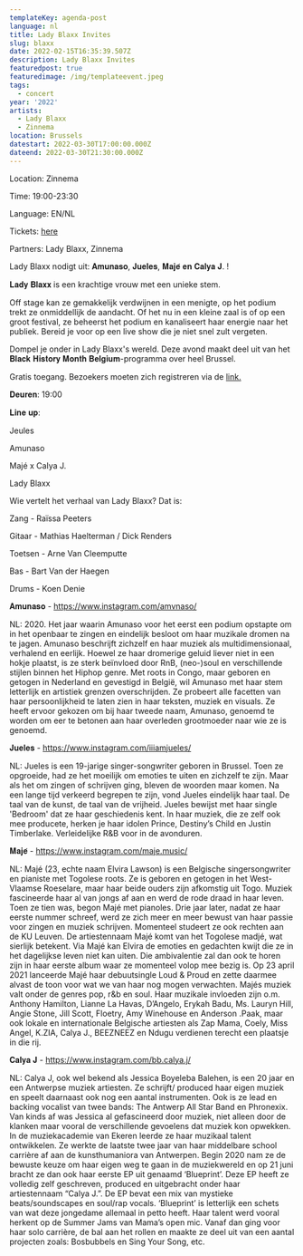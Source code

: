 ```yaml
---
templateKey: agenda-post
language: nl
title: Lady Blaxx Invites
slug: blaxx
date: 2022-02-15T16:35:39.507Z
description: Lady Blaxx Invites
featuredpost: true
featuredimage: /img/templateevent.jpeg
tags:
  - concert
year: '2022'
artists:
  - Lady Blaxx
  - Zinnema
location: Brussels
datestart: 2022-03-30T17:00:00.000Z
dateend: 2022-03-30T21:30:00.000Z
---
```

Location: Zinnema

Time: 19:00-23:30

Language: EN/NL

Tickets: [here](https://www.eventbrite.be/e/lady-blaxx-invites-tickets-293152154987)

Partners: Lady Blaxx, Zinnema

Lady Blaxx nodigt uit: 𝐀𝐦𝐮𝐧𝐚𝐬𝐨, 𝐉𝐮𝐞𝐥𝐞𝐬, 𝐌𝐚𝐣𝐞́ 𝐞𝐧 𝐂𝐚𝐥𝐲𝐚 𝐉. !

𝐋𝐚𝐝𝐲 𝐁𝐥𝐚𝐱𝐱 is een krachtige vrouw met een unieke stem.

Off stage kan ze gemakkelijk verdwijnen in een menigte, op het podium trekt ze onmiddellijk de aandacht. Of het nu in een kleine zaal is of op een groot festival, ze beheerst het podium en kanaliseert haar energie naar het publiek. Bereid je voor op een live show die je niet snel zult vergeten. 

Dompel je onder in Lady Blaxx's wereld. Deze avond maakt deel uit van het 𝐁𝐥𝐚𝐜𝐤 𝐇𝐢𝐬𝐭𝐨𝐫𝐲 𝐌𝐨𝐧𝐭𝐡 𝐁𝐞𝐥𝐠𝐢𝐮𝐦-programma over heel Brussel.

Gratis toegang. Bezoekers moeten zich registreren via de [link.](https://www.eventbrite.be/e/lady-blaxx-invites-tickets-293152154987)

𝐃𝐞𝐮𝐫𝐞𝐧: 19:00

𝐋𝐢𝐧𝐞 𝐮𝐩:

Jeules

Amunaso

Majé x Calya J.

Lady Blaxx

Wie vertelt het verhaal van Lady Blaxx? Dat is:

Zang - Raïssa Peeters

Gitaar - Mathias Haelterman / Dick Renders

Toetsen - Arne Van Cleemputte

Bas - Bart Van der Haegen

Drums - Koen Denie

𝐀𝐦𝐮𝐧𝐚𝐬𝐨 - https://www.instagram.com/amvnaso/

NL: 2020. Het jaar waarin Amunaso voor het eerst een podium opstapte om in het openbaar te zingen en eindelijk besloot om haar muzikale dromen na te jagen. Amunaso beschrijft zichzelf en haar muziek als multidimensionaal, verhalend en eerlijk. Hoewel ze haar dromerige geluid liever niet in een hokje plaatst, is ze sterk beïnvloed door RnB, (neo-)soul en verschillende stijlen binnen het Hiphop genre. Met roots in Congo, maar geboren en getogen in Nederland en gevestigd in België, wil Amunaso met haar stem letterlijk en artistiek grenzen overschrijden. Ze probeert alle facetten van haar persoonlijkheid te laten zien in haar teksten, muziek en visuals. Ze heeft ervoor gekozen om bij haar tweede naam, Amunaso, genoemd te worden om eer te betonen aan haar overleden grootmoeder naar wie ze is genoemd.

𝐉𝐮𝐞𝐥𝐞𝐬 - https://www.instagram.com/iiiamjueles/

NL: Jueles is een 19-jarige singer-songwriter geboren in Brussel. Toen ze opgroeide, had ze het moeilijk om emoties te uiten en zichzelf te zijn. Maar als het om zingen of schrijven ging, bleven de woorden maar komen. Na een lange tijd verkeerd begrepen te zijn, vond Jueles eindelijk haar taal. De taal van de kunst, de taal van de vrijheid. Jueles bewijst met haar single 'Bedroom' dat ze haar geschiedenis kent. In haar muziek, die ze zelf ook mee producete, herken je haar idolen Prince, Destiny’s Child en Justin Timberlake. Verleidelijke R&B voor in de avonduren.

𝐌𝐚𝐣𝐞́ - https://www.instagram.com/maje.music/

NL: Majé (23, echte naam Elvira Lawson) is een Belgische singersongwriter en pianiste met Togolese roots. Ze is geboren en getogen in het West-Vlaamse Roeselare, maar haar beide ouders zijn afkomstig uit Togo. Muziek fascineerde haar al van jongs af aan en werd de rode draad in haar leven. Toen ze tien was, begon Majé met pianoles. Drie jaar later, nadat ze haar eerste nummer schreef, werd ze zich meer en meer bewust van haar passie voor zingen en muziek schrijven. Momenteel studeert ze ook rechten aan de KU Leuven. De artiestennaam Majé komt van het Togolese madjé, wat sierlijk betekent. Via Majé kan Elvira de emoties en gedachten kwijt die ze in het dagelijkse leven niet kan uiten. Die ambivalentie zal dan ook te horen zijn in haar eerste album waar ze momenteel volop mee bezig is. Op 23 april 2021 lanceerde Majé haar debuutsingle Loud & Proud en zette daarmee alvast de toon voor wat we van haar nog mogen verwachten. Majés muziek valt onder de genres pop, r&b en soul. Haar muzikale invloeden zijn o.m. Anthony Hamilton, Lianne La Havas, D’Angelo, Erykah Badu, Ms. Lauryn Hill, Angie Stone, Jill Scott, Floetry, Amy Winehouse en Anderson .Paak, maar ook lokale en internationale Belgische artiesten als Zap Mama, Coely, Miss Angel, K.ZIA, Calya J., BEEZNEEZ en Ndugu verdienen terecht een plaatsje in die rij.

𝐂𝐚𝐥𝐲𝐚 𝐉 - https://www.instagram.com/bb.calya.j/

NL: Calya J, ook wel bekend als Jessica Boyeleba Balehen, is een 20 jaar en een Antwerpse muziek artiesten. Ze schrijft/ produced haar eigen muziek en speelt daarnaast ook nog een aantal instrumenten. Ook is ze lead en backing vocalist van twee bands: The Antwerp All Star Band en Phronexix. Van kinds af was Jessica al gefascineerd door muziek, niet alleen door de klanken maar vooral de verschillende gevoelens dat muziek kon opwekken. In de muziekacademie van Ekeren leerde ze haar muzikaal talent ontwikkelen. Ze werkte de laatste twee jaar van haar middelbare school carrière af aan de kunsthumaniora van Antwerpen. Begin 2020 nam ze de bewuste keuze om haar eigen weg te gaan in de muziekwereld en op 21 juni bracht ze dan ook haar eerste EP uit genaamd ‘Blueprint’. Deze EP heeft ze volledig zelf geschreven, produced en uitgebracht onder haar artiestennaam “Calya J.”. De EP bevat een mix van mystieke beats/soundscapes en soul/rap vocals. ‘Blueprint’ is letterlijk een schets van wat deze jongedame allemaal in petto heeft. Haar talent werd vooral herkent op de Summer Jams van Mama’s open mic. Vanaf dan ging voor haar solo carrière, de bal aan het rollen en maakte ze deel uit van een aantal projecten zoals: Bosbubbels en Sing Your Song, etc.
